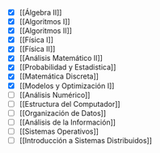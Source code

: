 - [x] [[Álgebra II]]
- [x] [[Algoritmos I]]
- [x] [[Algoritmos II]]
- [x] [[Física I]]
- [x] [[Física II]]
- [x] [[Análisis Matemático II]]
- [x] [[Probabilidad y Estadistica]]
- [x] [[Matemática Discreta]]
- [x] [[Modelos y Optimización I]]
- [ ] [[Análisis Numérico]]
- [ ] [[Estructura del Computador]]
- [ ] [[Organización de Datos]]
- [ ] [[Análisis de la Información]]
- [ ] [[Sistemas Operativos]]
- [ ] [[Introducción a Sistemas Distribuidos]]

